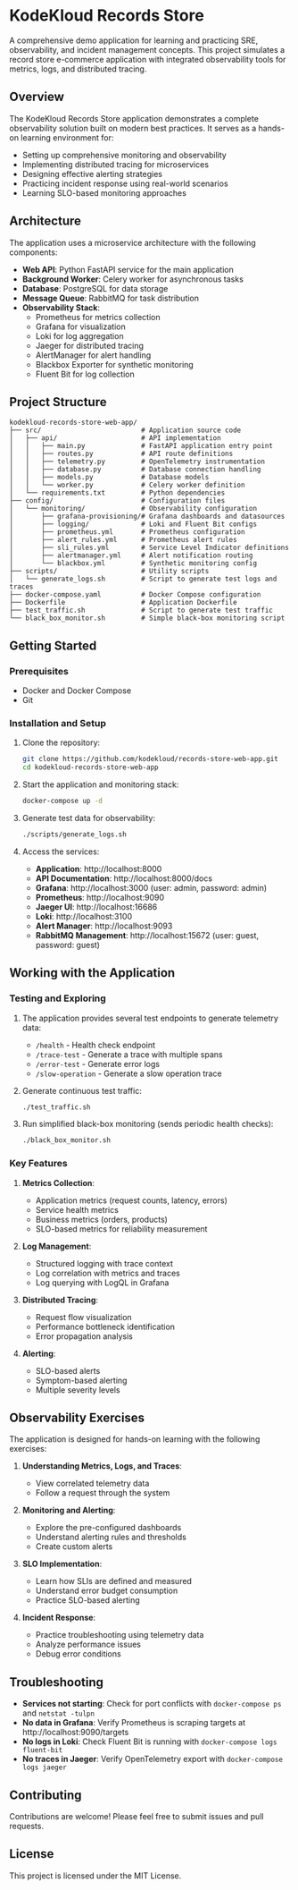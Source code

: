 # KodeKloud Records Store

A comprehensive demo application for learning and practicing SRE, observability, and incident management concepts. This project simulates a record store e-commerce application with integrated observability tools for metrics, logs, and distributed tracing.

## Overview

The KodeKloud Records Store application demonstrates a complete observability solution built on modern best practices. It serves as a hands-on learning environment for:

- Setting up comprehensive monitoring and observability
- Implementing distributed tracing for microservices
- Designing effective alerting strategies
- Practicing incident response using real-world scenarios
- Learning SLO-based monitoring approaches

## Architecture

The application uses a microservice architecture with the following components:

- **Web API**: Python FastAPI service for the main application
- **Background Worker**: Celery worker for asynchronous tasks
- **Database**: PostgreSQL for data storage
- **Message Queue**: RabbitMQ for task distribution
- **Observability Stack**:
  - Prometheus for metrics collection
  - Grafana for visualization
  - Loki for log aggregation
  - Jaeger for distributed tracing
  - AlertManager for alert handling
  - Blackbox Exporter for synthetic monitoring
  - Fluent Bit for log collection

## Project Structure

```
kodekloud-records-store-web-app/
├── src/                         # Application source code
│   ├── api/                     # API implementation
│   │   ├── main.py              # FastAPI application entry point
│   │   ├── routes.py            # API route definitions
│   │   ├── telemetry.py         # OpenTelemetry instrumentation
│   │   ├── database.py          # Database connection handling
│   │   ├── models.py            # Database models
│   │   └── worker.py            # Celery worker definition
│   └── requirements.txt         # Python dependencies
├── config/                      # Configuration files
│   └── monitoring/              # Observability configuration
│       ├── grafana-provisioning/# Grafana dashboards and datasources
│       ├── logging/             # Loki and Fluent Bit configs
│       ├── prometheus.yml       # Prometheus configuration
│       ├── alert_rules.yml      # Prometheus alert rules
│       ├── sli_rules.yml        # Service Level Indicator definitions
│       ├── alertmanager.yml     # Alert notification routing
│       └── blackbox.yml         # Synthetic monitoring config
├── scripts/                     # Utility scripts
│   └── generate_logs.sh         # Script to generate test logs and traces
├── docker-compose.yaml          # Docker Compose configuration
├── Dockerfile                   # Application Dockerfile
├── test_traffic.sh              # Script to generate test traffic
└── black_box_monitor.sh         # Simple black-box monitoring script
```

## Getting Started

### Prerequisites

- Docker and Docker Compose
- Git

### Installation and Setup

1. Clone the repository:
   ```bash
   git clone https://github.com/kodekloud/records-store-web-app.git
   cd kodekloud-records-store-web-app
   ```

2. Start the application and monitoring stack:
   ```bash
   docker-compose up -d
   ```

3. Generate test data for observability:
   ```bash
   ./scripts/generate_logs.sh
   ```

4. Access the services:
   - **Application**: http://localhost:8000
   - **API Documentation**: http://localhost:8000/docs
   - **Grafana**: http://localhost:3000 (user: admin, password: admin)
   - **Prometheus**: http://localhost:9090
   - **Jaeger UI**: http://localhost:16686
   - **Loki**: http://localhost:3100
   - **Alert Manager**: http://localhost:9093
   - **RabbitMQ Management**: http://localhost:15672 (user: guest, password: guest)

## Working with the Application

### Testing and Exploring

1. The application provides several test endpoints to generate telemetry data:
   - `/health` - Health check endpoint
   - `/trace-test` - Generate a trace with multiple spans
   - `/error-test` - Generate error logs
   - `/slow-operation` - Generate a slow operation trace

2. Generate continuous test traffic:
   ```bash
   ./test_traffic.sh
   ```

3. Run simplified black-box monitoring (sends periodic health checks):
   ```bash
   ./black_box_monitor.sh
   ```

### Key Features

1. **Metrics Collection**:
   - Application metrics (request counts, latency, errors)
   - Service health metrics
   - Business metrics (orders, products)
   - SLO-based metrics for reliability measurement

2. **Log Management**:
   - Structured logging with trace context
   - Log correlation with metrics and traces
   - Log querying with LogQL in Grafana

3. **Distributed Tracing**:
   - Request flow visualization
   - Performance bottleneck identification
   - Error propagation analysis

4. **Alerting**:
   - SLO-based alerts
   - Symptom-based alerting
   - Multiple severity levels

## Observability Exercises

The application is designed for hands-on learning with the following exercises:

1. **Understanding Metrics, Logs, and Traces**:
   - View correlated telemetry data
   - Follow a request through the system

2. **Monitoring and Alerting**:
   - Explore the pre-configured dashboards
   - Understand alerting rules and thresholds
   - Create custom alerts

3. **SLO Implementation**:
   - Learn how SLIs are defined and measured
   - Understand error budget consumption
   - Practice SLO-based alerting

4. **Incident Response**:
   - Practice troubleshooting using telemetry data
   - Analyze performance issues
   - Debug error conditions

## Troubleshooting

- **Services not starting**: Check for port conflicts with `docker-compose ps` and `netstat -tulpn`
- **No data in Grafana**: Verify Prometheus is scraping targets at http://localhost:9090/targets
- **No logs in Loki**: Check Fluent Bit is running with `docker-compose logs fluent-bit`
- **No traces in Jaeger**: Verify OpenTelemetry export with `docker-compose logs jaeger`

## Contributing

Contributions are welcome! Please feel free to submit issues and pull requests.

## License

This project is licensed under the MIT License.